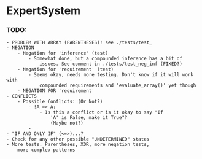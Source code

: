 # ExpertSystem

### TODO:
	- PROBLEM WITH ARRAY (PARENTHESES)! see ./tests/test_
	- NEGATION
		- Negation for 'inference' (test)
			- Somewhat done, but a compounded inference has a bit of
				issues. See comment in ./tests/test_neg_inf (FIXED?)
		- Negation for 'requirement' (test)
			- Seems okay, needs more testing. Don't know if it will work with
				compounded requirements and 'evaluate_array()' yet though
		- NEGATION FOR 'requirement'
	- CONFLICTS
		- Possible Conflicts: (Or Not?)
			- !A => A:
				- Is this a conflict or is it okay to say "If
					'A' is False, make it True"?
					(Maybe not?)
			-
	- "IF AND ONLY IF" (<=>)...?
	- Check for any other possible "UNDETERMINED" states
	- More tests. Parentheses, XOR, more negation tests,
		more complex patterns
